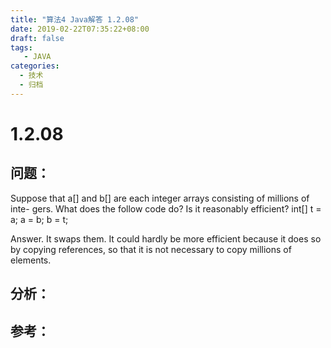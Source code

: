 ```yaml
---
title: "算法4 Java解答 1.2.08"
date: 2019-02-22T07:35:22+08:00
draft: false
tags:
   - JAVA
categories:
  - 技术
  - 归档
---
```



# 1.2.08

## 问题：

Suppose that a\[\] and b\[\] are each integer arrays consisting of millions of inte- gers. What does the follow code do? Is it reasonably efficient? int\[\] t = a; a = b; b = t;

Answer. It swaps them. It could hardly be more efficient because it does so by copying references, so that it is not necessary to copy millions of elements.

## 分析：


## 参考：


